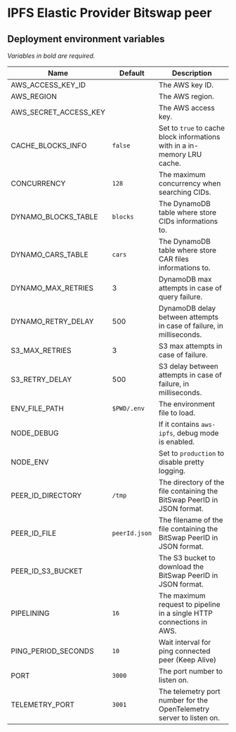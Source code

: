 # IPFS Elastic Provider Bitswap peer

## Deployment environment variables

_Variables in bold are required._

| Name                  | Default       | Description                                                              |
| --------------------- | ------------- | ------------------------------------------------------------------------ |
| AWS_ACCESS_KEY_ID     |               | The AWS key ID.                                                          |
| AWS_REGION            |               | The AWS region.                                                          |
| AWS_SECRET_ACCESS_KEY |               | The AWS access key.                                                      |
| CACHE_BLOCKS_INFO     | `false`       | Set to `true` to cache block informations with in a in-memory LRU cache. |
| CONCURRENCY           | `128`         | The maximum concurrency when searching CIDs.                             |
| DYNAMO_BLOCKS_TABLE   | `blocks`      | The DynamoDB table where store CIDs informations to.                     |
| DYNAMO_CARS_TABLE     | `cars`        | The DynamoDB table where store CAR files informations to.                |
| DYNAMO_MAX_RETRIES    | 3             | DynamoDB max attempts in case of query failure.                          |
| DYNAMO_RETRY_DELAY    | 500           | DynamoDB delay between attempts in case of failure, in milliseconds.     |
| S3_MAX_RETRIES        | 3             | S3 max attempts in case of failure.                                      |
| S3_RETRY_DELAY        | 500           | S3 delay between attempts in case of failure, in milliseconds.           |
| ENV_FILE_PATH         | `$PWD/.env`   | The environment file to load.                                            |
| NODE_DEBUG            |               | If it contains `aws-ipfs`, debug mode is enabled.                        |
| NODE_ENV              |               | Set to `production` to disable pretty logging.                           |
| PEER_ID_DIRECTORY     | `/tmp`        | The directory of the file containing the BitSwap PeerID in JSON format.  |
| PEER_ID_FILE          | `peerId.json` | The filename of the file containing the BitSwap PeerID in JSON format.   |
| PEER_ID_S3_BUCKET     |               | The S3 bucket to download the BitSwap PeerID in JSON format.             |
| PIPELINING            | `16`          | The maximum request to pipeline in a single HTTP connections in AWS.     |
| PING_PERIOD_SECONDS   | `10`          | Wait interval for ping connected peer (Keep Alive)                       |
| PORT                  | `3000`        | The port number to listen on.                                            |
| TELEMETRY_PORT        | `3001`        | The telemetry port number for the OpenTelemetry server to listen on.     |
